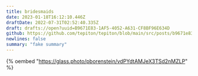 ```yaml
---
title: bridesmaids
date: 2023-01-18T16:12:10.446Z
draftDate: 2022-07-31T02:52:40.335Z
draft: drafts://open?uuid=B9671E83-1AF5-4052-A631-CF8BF96E634D
github: https://github.com/tepiton/tepiton/blob/main/src/posts/b9671e83-1af5-4052-a631-cf8bf96e634d.md
newlines: false
summary: "fake summary"
---
```

{% oembed "https://glass.photo/pborenstein/vdPYdtAMJeX3TSd2nMZLP"  %}
